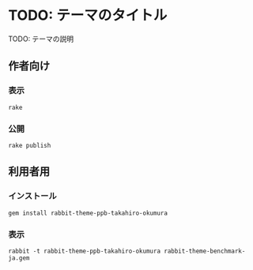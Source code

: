 # TODO: テーマのタイトル

TODO: テーマの説明

## 作者向け

### 表示

    rake

### 公開

    rake publish

## 利用者用

### インストール

    gem install rabbit-theme-ppb-takahiro-okumura

### 表示

    rabbit -t rabbit-theme-ppb-takahiro-okumura rabbit-theme-benchmark-ja.gem

